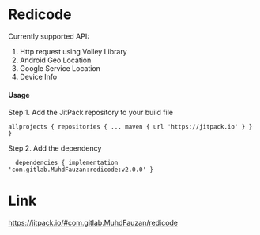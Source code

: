 # Redicode

Currently supported API:

1. Http request using Volley Library
2. Android Geo Location 
3. Google Service Location
4. Device Info



#### Usage
Step 1. Add the JitPack repository to your build file

`allprojects {
		repositories {
			...
			maven { url 'https://jitpack.io' }
		}
}
`
	
Step 2. Add the dependency

`	dependencies {
	        implementation 'com.gitlab.MuhdFauzan:redicode:v2.0.0'
	}
`

# Link
https://jitpack.io/#com.gitlab.MuhdFauzan/redicode